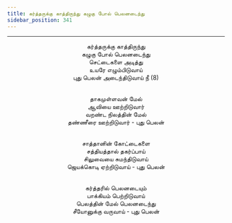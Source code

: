 ```yaml
---
title: கர்த்தருக்கு காத்திருந்து கழுகு போல் பெலனடைந்து
sidebar_position: 341
---
```


---
<center>
கர்த்தருக்கு காத்திருந்து<br/>
கழுகு போல் பெலனடைந்து<br/>
செட்டைகளை அடித்து<br/>
உயரே எழும்பிடுவாய்<br/>
புது பெலன் அடைந்திடுவாய் நீ (8)<br/><br/>

தாகமுள்ளவன் மேல்<br/>
ஆவியை ஊற்றிடுவார்<br/>
வறண்ட நிலத்தின் மேல்<br/>
தண்ணீரை ஊற்றிடுவார்            - புது பெலன்<br/><br/>

சாத்தானின் கோட்டைகளை<br/>
சத்தியத்தால் தகர்ப்பாய்<br/>
சிலுவையை சுமந்திடுவாய்<br/>
ஜெயக்கொடி ஏற்றிடுவாய்            - புது பெலன்<br/><br/>

கர்த்தரில் பெலனடையும்<br/>
பாக்கியம் பெற்றிடுவாய்<br/>
பெலத்தின் மேல் பெலனடைந்து<br/>
சீயோனுக்கு வருவாய்            - புது பெலன்
</center>